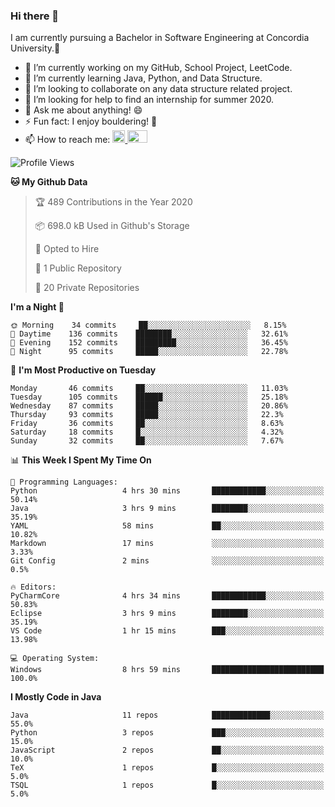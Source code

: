 ### Hi there 👋
I am currently pursuing a Bachelor in Software Engineering at Concordia University.🏫

- 🔭 I’m currently working on my GitHub, School Project, LeetCode.
- 🌱 I’m currently learning Java, Python, and Data Structure.
- 👯 I’m looking to collaborate on any data structure related project.
- 🤔 I’m looking for help to find an internship for summer 2020.
- 💬 Ask me about anything! 😄
- ⚡ Fun fact: I enjoy bouldering! 🧗‍
- 📫 How to reach me: <a href="https://www.linkedin.com/in/siu-tong-ye/" target="_blank"> <img width="20px" width="32" src="https://cdn.jsdelivr.net/npm/simple-icons@v3/icons/linkedin.svg" /> </a> <a href="mailto:SiuTongYe@gmail.com" target="_blank"> <img height="20" width="32" src="https://cdn.jsdelivr.net/npm/simple-icons@v3/icons/gmail.svg" /> </a>

<!--START_SECTION:waka-->
![Profile Views](http://img.shields.io/badge/Profile%20Views-307-blue)

**🐱 My Github Data** 

> 🏆 489 Contributions in the Year 2020
 > 
> 📦 698.0 kB Used in Github's Storage 
 > 
> 💼 Opted to Hire
 > 
> 📜 1 Public Repository 
 > 
> 🔑 20 Private Repositories 

**I'm a Night 🦉** 

```text
🌞 Morning    34 commits     ██░░░░░░░░░░░░░░░░░░░░░░░   8.15% 
🌆 Daytime    136 commits    ████████░░░░░░░░░░░░░░░░░   32.61% 
🌃 Evening    152 commits    █████████░░░░░░░░░░░░░░░░   36.45% 
🌙 Night      95 commits     █████░░░░░░░░░░░░░░░░░░░░   22.78%

```
📅 **I'm Most Productive on Tuesday** 

```text
Monday       46 commits     ██░░░░░░░░░░░░░░░░░░░░░░░   11.03% 
Tuesday      105 commits    ██████░░░░░░░░░░░░░░░░░░░   25.18% 
Wednesday    87 commits     █████░░░░░░░░░░░░░░░░░░░░   20.86% 
Thursday     93 commits     █████░░░░░░░░░░░░░░░░░░░░   22.3% 
Friday       36 commits     ██░░░░░░░░░░░░░░░░░░░░░░░   8.63% 
Saturday     18 commits     █░░░░░░░░░░░░░░░░░░░░░░░░   4.32% 
Sunday       32 commits     ██░░░░░░░░░░░░░░░░░░░░░░░   7.67%

```


📊 **This Week I Spent My Time On** 

```text
💬 Programming Languages: 
Python                   4 hrs 30 mins       ████████████░░░░░░░░░░░░░   50.14% 
Java                     3 hrs 9 mins        ████████░░░░░░░░░░░░░░░░░   35.19% 
YAML                     58 mins             ██░░░░░░░░░░░░░░░░░░░░░░░   10.82% 
Markdown                 17 mins             ░░░░░░░░░░░░░░░░░░░░░░░░░   3.33% 
Git Config               2 mins              ░░░░░░░░░░░░░░░░░░░░░░░░░   0.5%

🔥 Editors: 
PyCharmCore              4 hrs 34 mins       ████████████░░░░░░░░░░░░░   50.83% 
Eclipse                  3 hrs 9 mins        ████████░░░░░░░░░░░░░░░░░   35.19% 
VS Code                  1 hr 15 mins        ███░░░░░░░░░░░░░░░░░░░░░░   13.98%

💻 Operating System: 
Windows                  8 hrs 59 mins       █████████████████████████   100.0%

```

**I Mostly Code in Java** 

```text
Java                     11 repos            █████████████░░░░░░░░░░░░   55.0% 
Python                   3 repos             ███░░░░░░░░░░░░░░░░░░░░░░   15.0% 
JavaScript               2 repos             ██░░░░░░░░░░░░░░░░░░░░░░░   10.0% 
TeX                      1 repos             █░░░░░░░░░░░░░░░░░░░░░░░░   5.0% 
TSQL                     1 repos             █░░░░░░░░░░░░░░░░░░░░░░░░   5.0%

```



<!--END_SECTION:waka-->
